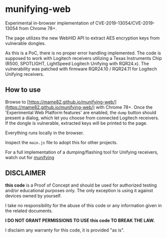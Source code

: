 # munifying-web

Experimental in-browser implementation of CVE-2019-13054/CVE-2019-13054 from Chrome 78+.

The page utilizes the new WebHID API to extract AES encryption keys from vulnerable dongles.

As this is a PoC, there is no proper error handling implemented. The code is supposed to
work with Logitech receivers utilizing a Texas Instruments Chip (R500, SPOTLIGHT, LightSpeed
Logitech Unifying with RQR24.x). The vulnerability was patched with firmware RQR24.10 / RQR24.11
for Logitech Unifying receivers.

## How to use

Browse to [https://mame82.github.io/munifying-web/](https://mame82.github.io/munifying-web/) with
Chrome 78+. Once the 'Experimental Web Platform features' are enabled, the `dump` button should
present a dialog, which let you choose from connected Logitech receivers. If the dongle is
vulnerable, extracted keys will be printed to the page.

Everything runs locally in the browser.

Inspect the `main.js` file to adopt this for other projects.

For a full implementation of a dumping/flashing tool for Unifying receivers, watch out for
[munifying](https://github.com/mame82/munifying)

## DISCLAIMER

**this code** is a Proof of Concept and should be used for authorized testing and/or 
educational purposes only. The only exception is using it against devices owned by yourself.

I take no responsibility for the abuse of this code or any information given in
the related documents. 

**I DO NOT GRANT PERMISSIONS TO USE this code TO BREAK THE LAW.**

I disclaim any warranty for this code, it is provided "as is".
